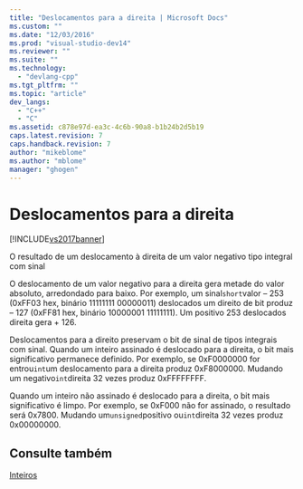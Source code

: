 ```yaml
---
title: "Deslocamentos para a direita | Microsoft Docs"
ms.custom: ""
ms.date: "12/03/2016"
ms.prod: "visual-studio-dev14"
ms.reviewer: ""
ms.suite: ""
ms.technology: 
  - "devlang-cpp"
ms.tgt_pltfrm: ""
ms.topic: "article"
dev_langs: 
  - "C++"
  - "C"
ms.assetid: c878e97d-ea3c-4c6b-90a8-b1b24b2d5b19
caps.latest.revision: 7
caps.handback.revision: 7
author: "mikeblome"
ms.author: "mblome"
manager: "ghogen"
---
```

# Deslocamentos para a direita
[!INCLUDE[vs2017banner](../assembler/inline/includes/vs2017banner.md)]

O resultado de um deslocamento à direita de um valor negativo tipo integral com sinal  
  
 O deslocamento de um valor negativo para a direita gera metade do valor absoluto, arredondado para baixo.  Por exemplo, um sinal`short`valor – 253 \(0xFF03 hex, binário 11111111 00000011\) deslocados um direito de bit produz – 127 \(0xFF81 hex, binário 10000001 11111111\).  Um positivo 253 deslocados direita gera \+ 126.  
  
 Deslocamentos para a direito preservam o bit de sinal de tipos integrais com sinal.  Quando um inteiro assinado é deslocado para a direita, o bit mais significativo permanece definido.  Por exemplo, se 0xF0000000 for entrou`int`um deslocamento para a direita produz 0xF8000000.  Mudando um negativo`int`direita 32 vezes produz 0xFFFFFFFF.  
  
 Quando um inteiro não assinado é deslocado para a direita, o bit mais significativo é limpo.  Por exemplo, se 0xF000 não for assinado, o resultado será 0x7800.  Mudando um`unsigned`positivo ou`int`direita 32 vezes produz 0x00000000.  
  
## Consulte também  
 [Inteiros](../Topic/Integers.md)